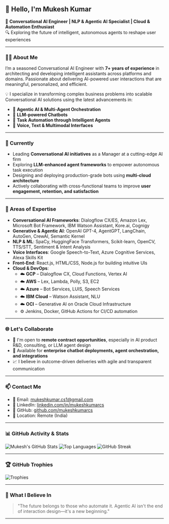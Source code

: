 ## 👋 Hello, I'm Mukesh Kumar

🚀 **Conversational AI Engineer | NLP & Agentic AI Specialist | Cloud & Automation Enthusiast**  
🔍 Exploring the future of intelligent, autonomous agents to reshape user experiences

---

### 👨‍💻 About Me

I’m a seasoned Conversational AI Engineer with **7+ years of experience** in architecting and developing intelligent assistants across platforms and domains. Passionate about delivering AI-powered user interactions that are meaningful, personalized, and efficient.

💡 I specialize in transforming complex business problems into scalable Conversational AI solutions using the latest advancements in:
- 🤖 **Agentic AI & Multi-Agent Orchestration**
- 🧠 **LLM-powered Chatbots**
- 🎯 **Task Automation through Intelligent Agents**
- 💬 **Voice, Text & Multimodal Interfaces**

---

### 💼 Currently

- Leading **Conversational AI initiatives** as a Manager at a cutting-edge AI firm  
- Exploring **LLM-enhanced agent frameworks** to empower autonomous task execution  
- Designing and deploying production-grade bots using **multi-cloud architecture**  
- Actively collaborating with cross-functional teams to improve **user engagement, retention, and satisfaction**

---

### 🧠 Areas of Expertise

- **Conversational AI Frameworks**: Dialogflow CX/ES, Amazon Lex, Microsoft Bot Framework, IBM Watson Assistant, Kore.ai, Cognigy
- **Generative & Agentic AI**: OpenAI GPT-4, AgentGPT, LangChain, AutoGen, CrewAI, Semantic Kernel
- **NLP & ML**: SpaCy, HuggingFace Transformers, Scikit-learn, OpenCV, TTS/STT, Sentiment & Intent Analysis
- **Voice Interfaces**: Google Speech-to-Text, Azure Cognitive Services, Alexa Skills Kit
- **Front-End**: React.js, HTML/CSS, Node.js for building intuitive UIs
- **Cloud & DevOps**: 
  - ☁️ **GCP** – Dialogflow CX, Cloud Functions, Vertex AI  
  - ☁️ **AWS** – Lex, Lambda, Polly, S3, EC2  
  - ☁️ **Azure** – Bot Services, LUIS, Speech Services  
  - ☁️ **IBM Cloud** – Watson Assistant, NLU  
  - ☁️ **OCI** – Generative AI on Oracle Cloud Infrastructure  
  - ⚙️ Jenkins, Docker, GitHub Actions for CI/CD automation

---

### 🌐 Let's Collaborate

- 💬 I'm open to **remote contract opportunities**, especially in AI product R&D, consulting, or LLM agent design
- 🤝 Available for **enterprise chatbot deployments, agent orchestration, and integrations**
- 📈 I believe in outcome-driven deliveries with agile and transparent communication

---

### 📫 Contact Me

- 📧 Email: [mukeshkumar.cs1@gmail.com](mailto:mukeshkumar.cs1@gmail.com)  
- 🔗 LinkedIn: [linkedin.com/in/mukeshkumarcs](https://linkedin.com/in/mukeshkumarcs)  
- 🧪 GitHub: [github.com/mukeshkumarcs](https://github.com/mukeshkumarcs)  
- 📍 Location: Remote (India)

---

### 📊 GitHub Activity & Stats

![Mukesh's GitHub Stats](https://github-readme-stats.vercel.app/api?username=mukeshkumar&show_icons=true&theme=default)
![Top Languages](https://github-readme-stats.vercel.app/api/top-langs/?username=mukeshkumar&layout=compact&theme=default)
![GitHub Streak](https://github-readme-streak-stats.herokuapp.com/?user=mukeshkumar)

---

### 🏆 GitHub Trophies

![Trophies](https://github-profile-trophy.vercel.app/?username=mukeshkumar&theme=flat&column=7)

---

### 💬 What I Believe In

> "The future belongs to those who automate it. Agentic AI isn't the end of interaction design—it's a new beginning."

---

